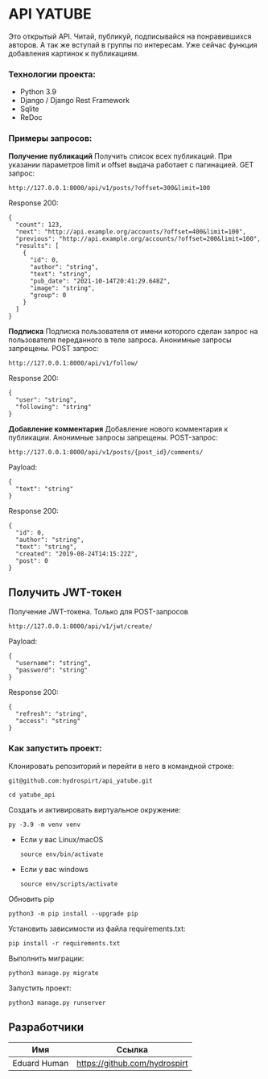 # API YATUBE
Это открытый API. Читай, публикуй, подписывайся на понравившихся авторов. А так же вступай в группы по интересам. Уже сейчас функция добавления картинок к публикациям.
### Технологии проекта:
* Python 3.9
* Django / Django Rest Framework
* Sqlite
* ReDoc

### Примеры запросов:
**Получение публикаций**
Получить список всех публикаций. При указании параметров limit и offset выдача работает с пагинацией.
GET запрос:
```
http://127.0.0.1:8000/api/v1/posts/?offset=300&limit=100
```
Response 200:
```
{
  "count": 123,
  "next": "http://api.example.org/accounts/?offset=400&limit=100",
  "previous": "http://api.example.org/accounts/?offset=200&limit=100",
  "results": [
    {
      "id": 0,
      "author": "string",
      "text": "string",
      "pub_date": "2021-10-14T20:41:29.648Z",
      "image": "string",
      "group": 0
    }
  ]
}
```

**Подписка**
Подписка пользователя от имени которого сделан запрос на пользователя переданного в теле запроса. Анонимные запросы запрещены.
POST запрос:
```
http://127.0.0.1:8000/api/v1/follow/
```
Response 200:
```
{
  "user": "string",
  "following": "string"
}
```
**Добавление комментария**
Добавление нового комментария к публикации. Анонимные запросы запрещены.
POST-запрос:
```
http://127.0.0.1:8000/api/v1/posts/{post_id}/comments/
```
Payload:
```
{
  "text": "string"
}
```
Response 200:
```
{
  "id": 0,
  "author": "string",
  "text": "string",
  "created": "2019-08-24T14:15:22Z",
  "post": 0
}
```
## Получить JWT-токен
Получение JWT-токена. Только для POST-запросов
```
http://127.0.0.1:8000/api/v1/jwt/create/
```
Payload:
```
{
  "username": "string",
  "password": "string"
}
```
Response 200:
```
{
  "refresh": "string",
  "access": "string"
}
```

### Как запустить проект:

Клонировать репозиторий и перейти в него в командной строке:

```
git@github.com:hydrospirt/api_yatube.git
```

```
cd yatube_api
```

Cоздать и активировать виртуальное окружение:

```
py -3.9 -m venv venv
```

* Если у вас Linux/macOS

    ```
    source env/bin/activate
    ```

* Если у вас windows

    ```
    source env/scripts/activate
    ```
Обновить pip
```
python3 -m pip install --upgrade pip
```

Установить зависимости из файла requirements.txt:

```
pip install -r requirements.txt
```

Выполнить миграции:

```
python3 manage.py migrate
```

Запустить проект:

```
python3 manage.py runserver
```

## Разработчики

| Имя | Ссылка |
| ------ | ------ |
| Eduard Human | https://github.com/hydrospirt